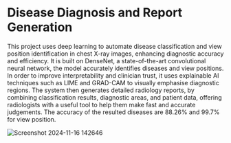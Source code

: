 # Disease Diagnosis and Report Generation
This project uses deep learning to automate disease classification and view position identification in chest X-ray images, enhancing diagnostic accuracy and efficiency. It is built on DenseNet, a state-of-the-art convolutional neural network, the model accurately identifies diseases and view positions. In order to improve interpretability and clinician trust, it uses explainable AI techniques such as LIME and GRAD-CAM to visually emphasise diagnostic regions. The system then generates detailed radiology reports, by combining classification results, diagnostic areas, and patient data, offering radiologists with a useful tool to help them make fast and accurate judgements. The accuracy of the resulted diseases are 88.26% and 99.7% for view position. 

![Screenshot 2024-11-16 142646](https://github.com/user-attachments/assets/e36849b0-5409-4a5e-8601-b03eeb6e020b)
